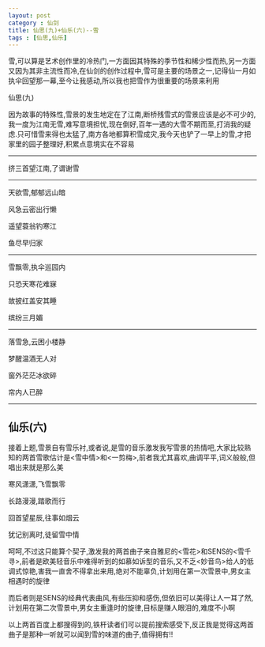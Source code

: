 ```yaml
---
layout: post
category : 仙剑
title: 仙思(九)+仙乐(六)--雪
tags : [仙思,仙乐]
---
```



雪,可以算是艺术创作里的冷热门,一方面因其特殊的季节性和稀少性而热,另一方面又因为其非主流性而冷,在仙剑的创作过程中,雪可是主要的场景之一,记得仙一月如执伞回望那一幕,至今让我感动,所以我也把雪作为很重要的场景来利用
 
仙思(九)
 
因为故事的特殊性,雪景的发生地定在了江南,断桥残雪式的雪景应该是必不可少的,我一度为江南无雪,难写意境担忧,现在倒好,百年一遇的大雪不期而至,打消我的疑虑.只可惜雪来得也太猛了,南方各地都算积雪成灾,我今天也铲了一早上的雪,才把家里的园子整理好,积累点意境实在不容易

---
 
挤三首望江南,了谓谢雪
 
---

天欲雪,郁郁远山暗

风急云密出行懒

遥望蓑翁钓寒江

鱼尽早归家
 
---

雪飘零,执伞巡园内

只恐天寒花难寐

故披红盖安其睡

缤纷三月媚
 
---

落雪急,云困小楼静

梦醒温酒无人对

窗外茫茫冰欲碎

帘内人已醉

---
 
## 仙乐(六) ##

接着上题,雪景自有雪乐衬,或者说,是雪的音乐激发我写雪景的热情吧,大家比较熟知的两首雪歌估计是<雪中情>和<一剪梅>,前者我尤其喜欢,曲调平平,词义般般,但唱出来就是那么美
 
寒风潇潇,飞雪飘零

长路漫漫,踏歌而行

回首望星辰,往事如烟云

犹记别离时,徒留雪中情


呵呵,不过这只能算个契子,激发我的两首曲子来自雅尼的<雪花>和SENS的<雪千寻>,前者是欧美轻音乐中难得听到的如慕如诉型的音乐,又不乏<妙音鸟>给人的低调式惊艳,害我一直舍不得拿出来用,绝对不能辜负,计划用在第一次雪景中,男女主相遇时的旋律
 
而后者则是SENS的经典代表曲风,有些压抑和感伤,但依旧可以美得让人一耳了然,计划用在第二次雪景中,男女主重逢时的旋律,目标是赚人眼泪的,难度不小啊
 
以上两首百度上都搜得到的,铁杆读者们可以提前搜索感受下,反正我是觉得这两首曲子是那种一听就可以闻到雪的味道的曲子,值得拥有!! 
